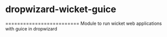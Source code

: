 # dropwizard-wicket-guice
=========================
Module to run wicket web applications with guice in dropwizard 
